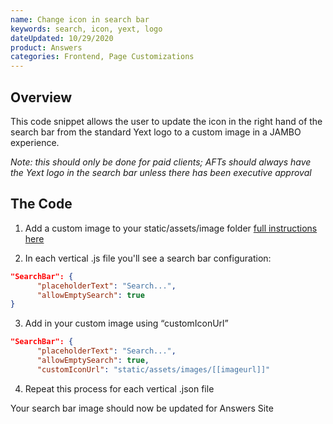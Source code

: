 ```yaml
---
name: Change icon in search bar
keywords: search, icon, yext, logo
dateUpdated: 10/29/2020
product: Answers
categories: Frontend, Page Customizations
---
```

## Overview

This code snippet allows the user to update the icon in the right hand of the search bar from the standard Yext logo to a custom image in a JAMBO experience.

*Note: this should only be done for paid clients; AFTs should always have the Yext logo in the search bar unless there has been executive approval*

## The Code

1. Add a custom image to your static/assets/image folder [full instructions here](https://hitchhikers.yext.com/modules/ans160-core-frontend-adding-pages-and-cards/07-assets-and-static-files/)

2. In each vertical .js file you'll see a search bar configuration: 

```json
"SearchBar": {
      "placeholderText": "Search...",
      "allowEmptySearch": true
}
```

3. Add in your custom image using “customIconUrl”
```json
"SearchBar": {
      "placeholderText": "Search...", 
      "allowEmptySearch": true,
      "customIconUrl": "static/assets/images/[[imageurl]]"
```

4. Repeat this process for each vertical .json file

Your search bar image should now be updated for Answers Site
